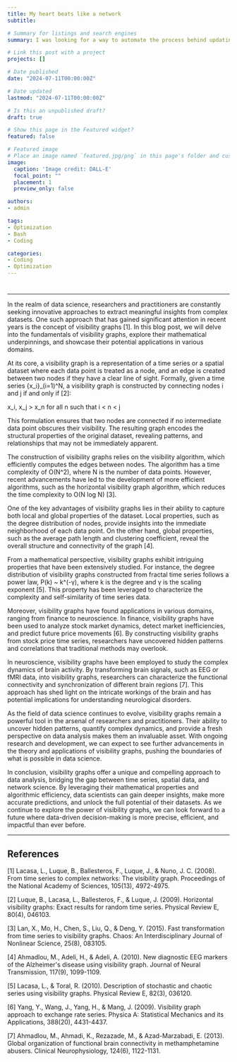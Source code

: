 ```yaml
---
title: My heart beats like a network
subtitle: 

# Summary for listings and search engines
summary: I was looking for a way to automate the process behind updating my site, and I found one.

# Link this post with a project
projects: []

# Date published
date: "2024-07-11T00:00:00Z"

# Date updated
lastmod: "2024-07-11T00:00:00Z"

# Is this an unpublished draft?
draft: true

# Show this page in the Featured widget?
featured: false

# Featured image
# Place an image named `featured.jpg/png` in this page's folder and customize its options here.
image:
  caption: 'Image credit: DALL-E'
  focal_point: ""
  placement: 1
  preview_only: false

authors:
- admin

tags:
- Optimization
- Bash
- Coding

categories:
- Coding
- Optimization
---
```


# 

---

In the realm of data science, researchers and practitioners are constantly seeking innovative approaches to extract meaningful insights from complex datasets. One such approach that has gained significant attention in recent years is the concept of visibility graphs [1]. In this blog post, we will delve into the fundamentals of visibility graphs, explore their mathematical underpinnings, and showcase their potential applications in various domains.

At its core, a visibility graph is a representation of a time series or a spatial dataset where each data point is treated as a node, and an edge is created between two nodes if they have a clear line of sight. Formally, given a time series {x_i}_(i=1)^N, a visibility graph is constructed by connecting nodes i and j if and only if [2]:

x_i, x_j > x_n for all n such that i < n < j

This formulation ensures that two nodes are connected if no intermediate data point obscures their visibility. The resulting graph encodes the structural properties of the original dataset, revealing patterns, and relationships that may not be immediately apparent.

The construction of visibility graphs relies on the visibility algorithm, which efficiently computes the edges between nodes. The algorithm has a time complexity of O(N^2), where N is the number of data points. However, recent advancements have led to the development of more efficient algorithms, such as the horizontal visibility graph algorithm, which reduces the time complexity to O(N log N) [3].

One of the key advantages of visibility graphs lies in their ability to capture both local and global properties of the dataset. Local properties, such as the degree distribution of nodes, provide insights into the immediate neighborhood of each data point. On the other hand, global properties, such as the average path length and clustering coefficient, reveal the overall structure and connectivity of the graph [4].

From a mathematical perspective, visibility graphs exhibit intriguing properties that have been extensively studied. For instance, the degree distribution of visibility graphs constructed from fractal time series follows a power law, P(k) ~ k^(-γ), where k is the degree and γ is the scaling exponent [5]. This property has been leveraged to characterize the complexity and self-similarity of time series data.

Moreover, visibility graphs have found applications in various domains, ranging from finance to neuroscience. In finance, visibility graphs have been used to analyze stock market dynamics, detect market inefficiencies, and predict future price movements [6]. By constructing visibility graphs from stock price time series, researchers have uncovered hidden patterns and correlations that traditional methods may overlook.

In neuroscience, visibility graphs have been employed to study the complex dynamics of brain activity. By transforming brain signals, such as EEG or fMRI data, into visibility graphs, researchers can characterize the functional connectivity and synchronization of different brain regions [7]. This approach has shed light on the intricate workings of the brain and has potential implications for understanding neurological disorders.

As the field of data science continues to evolve, visibility graphs remain a powerful tool in the arsenal of researchers and practitioners. Their ability to uncover hidden patterns, quantify complex dynamics, and provide a fresh perspective on data analysis makes them an invaluable asset. With ongoing research and development, we can expect to see further advancements in the theory and applications of visibility graphs, pushing the boundaries of what is possible in data science.

In conclusion, visibility graphs offer a unique and compelling approach to data analysis, bridging the gap between time series, spatial data, and network science. By leveraging their mathematical properties and algorithmic efficiency, data scientists can gain deeper insights, make more accurate predictions, and unlock the full potential of their datasets. As we continue to explore the power of visibility graphs, we can look forward to a future where data-driven decision-making is more precise, efficient, and impactful than ever before.

-------

## References

[1] Lacasa, L., Luque, B., Ballesteros, F., Luque, J., & Nuno, J. C. (2008). From time series to complex networks: The visibility graph. Proceedings of the National Academy of Sciences, 105(13), 4972-4975.

[2] Luque, B., Lacasa, L., Ballesteros, F., & Luque, J. (2009). Horizontal visibility graphs: Exact results for random time series. Physical Review E, 80(4), 046103.

[3] Lan, X., Mo, H., Chen, S., Liu, Q., & Deng, Y. (2015). Fast transformation from time series to visibility graphs. Chaos: An Interdisciplinary Journal of Nonlinear Science, 25(8), 083105.

[4] Ahmadlou, M., Adeli, H., & Adeli, A. (2010). New diagnostic EEG markers of the Alzheimer's disease using visibility graph. Journal of Neural Transmission, 117(9), 1099-1109.

[5] Lacasa, L., & Toral, R. (2010). Description of stochastic and chaotic series using visibility graphs. Physical Review E, 82(3), 036120.

[6] Yang, Y., Wang, J., Yang, H., & Mang, J. (2009). Visibility graph approach to exchange rate series. Physica A: Statistical Mechanics and its Applications, 388(20), 4431-4437.

[7] Ahmadlou, M., Ahmadi, K., Rezazade, M., & Azad-Marzabadi, E. (2013). Global organization of functional brain connectivity in methamphetamine abusers. Clinical Neurophysiology, 124(6), 1122-1131.